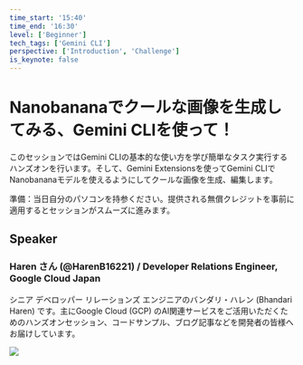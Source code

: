 ```yaml
---
time_start: '15:40'
time_end: '16:30'
level: ['Beginner']
tech_tags: ['Gemini CLI']
perspective: ['Introduction', 'Challenge']
is_keynote: false
---
```


# Nanobananaでクールな画像を生成してみる、Gemini CLIを使って！

このセッションではGemini CLIの基本的な使い方を学び簡単なタスク実行するハンズオンを行います。そして、Gemini Extensionsを使ってGemini CLIでNanobananaモデルを使えるようにしてクールな画像を生成、編集します。

準備：当日自分のパソコンを持参ください。提供される無償クレジットを事前に適用するとセッションがスムーズに進みます。

## Speaker

### Haren さん (@HarenB16221) / Developer Relations Engineer, Google Cloud Japan

シニア デベロッパー リレーションズ エンジニアのバンダリ・ハレン (Bhandari Haren) です。主にGoogle Cloud (GCP) のAI関連サービスをご活用いただくためのハンズオンセッション、コードサンプル、ブログ記事などを開発者の皆様へお届けしています。

![](https://storage.googleapis.com/gdg-tokyo-web-public/events/20251122-devfest25/speaker-headshot/haren-bhandari.JPG)
